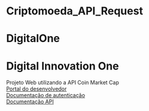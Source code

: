 # Criptomoeda_API_Request
# DigitalOne
# Digital Innovation One
Projeto Web utilizando a API Coin Market Cap <br>
[Portal do desenvolvedor](https://pro.coinmarketcap.com/account) <br>
[Documentação de autenticação](https://coinmarketcap.com/api/documentation/v1/#section/Authentication) <br>
[Documentação API](https://coinmarketcap.com/api/documentation/v1/#) <br>
